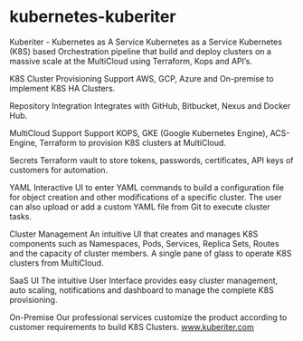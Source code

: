 # kubernetes-kuberiter
Kuberiter - Kubernetes as A Service
Kubernetes as a Service
Kubernetes (K8S) based Orchestration pipeline that build and deploy clusters on a massive scale at the MultiCloud using Terraform, Kops and API’s.

K8S Cluster Provisioning
Support AWS, GCP, Azure and On-premise to implement K8S HA Clusters.

Repository Integration
Integrates with GitHub, Bitbucket, Nexus and Docker Hub.

MultiCloud Support
Support KOPS, GKE (Google Kubernetes Engine), ACS-Engine, Terraform to provision K8S clusters at MultiCloud.

Secrets
Terraform vault to store tokens, passwords, certificates, API keys of customers for automation.

YAML
Interactive UI to enter YAML commands to build a configuration file for object creation and other modifications of a specific cluster. The user can also upload or add a custom YAML file from Git to execute cluster tasks.

Cluster Management
An intuitive UI that creates and manages K8S components such as Namespaces, Pods, Services, Replica Sets, Routes and the capacity of cluster members. A single pane of glass to operate K8S clusters from MultiCloud.

SaaS UI
The intuitive User Interface provides easy cluster management, auto scaling, notifications and dashboard to manage the complete K8S provisioning.

On-Premise
Our professional services customize the product according to customer requirements to build K8S Clusters.
www.kuberiter.com

